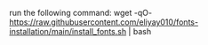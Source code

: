 run the following command:
wget -qO- https://raw.githubusercontent.com/eliyay010/fonts-installation/main/install_fonts.sh | bash
